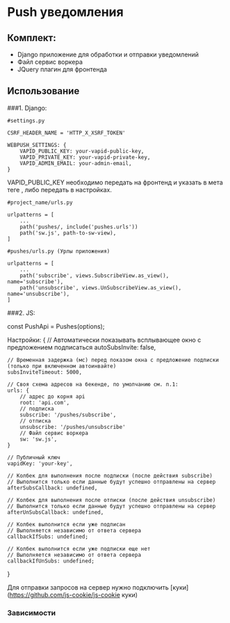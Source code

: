 # Push уведомления

## Комплект:

   * Django приложение для обработки и отправки уведомлений
   * Файл сервис воркера
   * JQuery плагин для фронтенда

## Использование

###1. Django:

```
#settings.py

CSRF_HEADER_NAME = 'HTTP_X_XSRF_TOKEN'

WEBPUSH_SETTINGS: {
    VAPID_PUBLIC_KEY: your-vapid-public-key,
    VAPID_PRIVATE_KEY: your-vapid-private-key,
    VAPID_ADMIN_EMAIL: your-admin-email,
}
```

VAPID_PUBLIC_KEY необходимо передать на фронтенд и указать в мета теге <meta name="vapid_key" content="your-key">, либо передать в настройках.

```
#project_name/urls.py

urlpatterns = [
    ...
    path('pushes/, include('pushes.urls'))
    path('sw.js', path-to-sw-view),
]

#pushes/urls.py (Урлы приложения)

urlpatterns = [
    ...
    path('subscribe', views.SubscribeView.as_view(), name='subscribe'),
    path('unsubscribe', views.UnSubscribeView.as_view(), name='unsubscribe'),
]
```

###2. JS:

const PushApi = Pushes(options);

Настройки:
{
    // Автоматически показывать всплывающее окно с предложением подписаться
    autoSubsInvite: false,

    // Временная задержка (мс) перед показом окна с предложение подписки (только при включенном автоинвайте)
    subsInviteTimeout: 5000,
    
    // Своя схема адресов на бекенде, по умолчанию см. п.1:
    urls: {
        // адрес до корня api
        root: 'api.com',
        // подписка
        subscribe: '/pushes/subscribe',
        // отписка
        unsubscribe: '/pushes/unsubscribe'
        // Файл сервис воркера
        sw: 'sw.js',
    }

    // Публичный ключ
    vapidKey: 'your-key',

    // Колбек для выполнения после подписки (после действия subscribe)
    // Выполнится только если данные будут успешно отправлены на сервер
    afterSubsCallback: undefined,

    // Колбек для выполнения после отписки (после действия unsubscribe)
    // Выполнится только если данные будут успешно отправлены на сервер
    afterUnSubsCallback: undefined,

    // Колбек выполнится если уже подписан
    // Выполняется независимо от ответа сервера
    callbackIfSubs: undefined;

    // Колбек выполнится если уже подписки еще нет
    // Выполняется независимо от ответа сервера
    callbackIfUnSubs: undefined;
}

Для отправки запросов на сервер нужно подключить [куки](https://github.com/js-cookie/js-cookie куки)

### Зависимости
